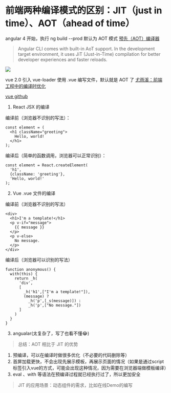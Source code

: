 # 前端两种编译模式的区别：JIT（just in time）、AOT（ahead of time）

angular 4 开始，执行 ng build --prod 默认为 AOT 模式 [预先（AOT）编译器](https://angular.cn/guide/aot-compiler)

> Angular CLI comes with built-in AoT support. 
In the development target environment, it uses JiT (Just-in-Time) compilation for better developer experiences and faster reloads.

![](https://images2018.cnblogs.com/blog/737565/201803/737565-20180323143005765-1121973018.png)

vue 2.0 引入  vue-loader 使用 .vue 编写文件，默认就是 AOT 了
[尤雨溪：前端工程中的编译时优化](https://zhuanlan.zhihu.com/p/52657205)

[vue github](https://github.com/vuejs/vue/issues/4272)

1. React JSX 的编译

编译前（浏览器不识别的写法）：

```
const element = (
  <h1 className="greeting">
    Hello, world!
  </h1>
);
```

编译后（简单的函数调用，浏览器可以正常识别）：

```
const element = React.createElement(
  'h1',
  {className: 'greeting'},
  'Hello, world!'
);
```

2. Vue .vue 文件的编译

编译前（浏览器不识别的写法）

```
<div>
  <h1>I'm a template!</h1>
  <p v-if="message">
    {{ message }}
  </p>
  <p v-else>
    No message.
  </p>
</div>
```

编译后（浏览器可以识别的写法）

```
function anonymous() {
  with(this) {
    return _h(
      'div',
      [
        _h('h1',["I'm a template!"]),
        (message) ?
          _h('p',[_s(message)]) :
          _h('p',["No message."])
      ]
    )
  }
}
```

3. angualar(太复杂了，写了也看不懂😂)


> 总结：AOT 相比于 JIT 的优势
1. 预编译，可以在编译时做很多优化（不必要的代码删除等）
2. 首屏加载更快，不会出现先展示模板，再展示页面的情况（如果是通过script标签引入vue的方式，可能会出现这种情况，因为需要在浏览器端做模板编译）
3. eval 、with 等语法在预编译过程就已经执行过了，所以更加安全

> JIT 的应用场景：动态组件的需求，比如在线Demo的编写

